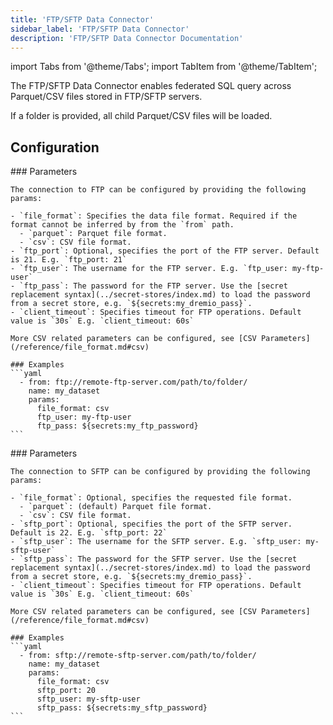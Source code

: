 ```yaml
---
title: 'FTP/SFTP Data Connector'
sidebar_label: 'FTP/SFTP Data Connector'
description: 'FTP/SFTP Data Connector Documentation'
---
```


import Tabs from '@theme/Tabs';
import TabItem from '@theme/TabItem';

The FTP/SFTP Data Connector enables federated SQL query across Parquet/CSV files stored in FTP/SFTP servers.

If a folder is provided, all child Parquet/CSV files will be loaded.

## Configuration

<Tabs>
  <TabItem value="ftp" label="FTP" default>
    ### Parameters

    The connection to FTP can be configured by providing the following params:

    - `file_format`: Specifies the data file format. Required if the format cannot be inferred by from the `from` path.
      - `parquet`: Parquet file format.
      - `csv`: CSV file format.
    - `ftp_port`: Optional, specifies the port of the FTP server. Default is 21. E.g. `ftp_port: 21`
    - `ftp_user`: The username for the FTP server. E.g. `ftp_user: my-ftp-user`
    - `ftp_pass`: The password for the FTP server. Use the [secret replacement syntax](../secret-stores/index.md) to load the password from a secret store, e.g. `${secrets:my_dremio_pass}`.
    - `client_timeout`: Specifies timeout for FTP operations. Default value is `30s` E.g. `client_timeout: 60s`

    More CSV related parameters can be configured, see [CSV Parameters](/reference/file_format.md#csv)

    ### Examples
    ```yaml
      - from: ftp://remote-ftp-server.com/path/to/folder/
        name: my_dataset
        params:
          file_format: csv
          ftp_user: my-ftp-user
          ftp_pass: ${secrets:my_ftp_password}
    ```

  </TabItem>
  <TabItem value="sftp" label="SFTP">
    ### Parameters

    The connection to SFTP can be configured by providing the following params:

    - `file_format`: Optional, specifies the requested file format.
      - `parquet`: (default) Parquet file format.
      - `csv`: CSV file format.
    - `sftp_port`: Optional, specifies the port of the SFTP server. Default is 22. E.g. `sftp_port: 22`
    - `sftp_user`: The username for the SFTP server. E.g. `sftp_user: my-sftp-user`
    - `sftp_pass`: The password for the SFTP server. Use the [secret replacement syntax](../secret-stores/index.md) to load the password from a secret store, e.g. `${secrets:my_dremio_pass}`.
    - `client_timeout`: Specifies timeout for FTP operations. Default value is `30s` E.g. `client_timeout: 60s`

    More CSV related parameters can be configured, see [CSV Parameters](/reference/file_format.md#csv)

    ### Examples
    ```yaml
      - from: sftp://remote-sftp-server.com/path/to/folder/
        name: my_dataset
        params:
          file_format: csv
          sftp_port: 20
          sftp_user: my-sftp-user
          sftp_pass: ${secrets:my_sftp_password}
    ```

  </TabItem>
</Tabs>

